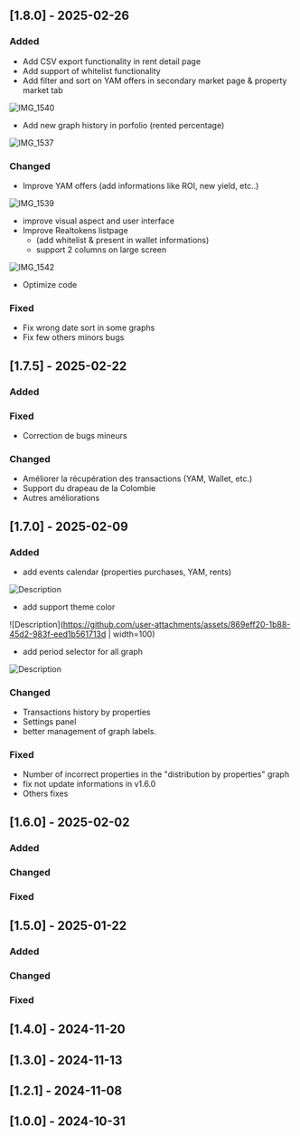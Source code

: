 ## [1.8.0] - 2025-02-26

### Added
- Add CSV export functionality in rent detail page
- Add support of whitelist functionality
- Add filter and sort on YAM offers in secondary market page & property market tab
  
![IMG_1540](https://github.com/user-attachments/assets/650d9c7d-3b5d-45c9-bdf2-842d2af5fdc2)

- Add new graph history in porfolio (rented percentage)
  
![IMG_1537](https://github.com/user-attachments/assets/355741b9-6182-4db7-857a-122e984e8c31)

### Changed
- Improve YAM offers (add informations like ROI, new yield,  etc..)
  
![IMG_1539](https://github.com/user-attachments/assets/0566b602-c50b-4d63-8795-ccb4b719ddf7)
- improve visual aspect and user interface
- Improve Realtokens listpage
  - (add whitelist & present in wallet informations)
  - support 2 columns on large screen
    
![IMG_1542](https://github.com/user-attachments/assets/7cafec0e-50ee-4a36-bbc9-5d5f9094e9ed)
- Optimize code

### Fixed
- Fix wrong date sort in some graphs
- Fix few others  minors bugs

## [1.7.5] - 2025-02-22

### Added

### Fixed

- Correction de bugs mineurs

### Changed

- Améliorer la récupération des transactions (YAM, Wallet, etc.)
- Support du drapeau de la Colombie
- Autres améliorations


## [1.7.0] - 2025-02-09

### Added

- add events calendar (properties purchases, YAM, rents)
  
![Description](https://github.com/user-attachments/assets/31b9aaeb-f9da-47ad-8036-1ef79c02e922)

- add support theme color
  
![Description](https://github.com/user-attachments/assets/869eff20-1b88-45d2-983f-eed1b561713d | width=100)

- add period selector for all graph
  
![Description](https://github.com/user-attachments/assets/979430e3-7092-4c15-bcb5-8a0319edb7ab?s=200)

### Changed
- Transactions history by properties
- Settings panel
- better management of graph labels.

### Fixed
- Number of incorrect properties in the "distribution by properties" graph 
- fix not update informations in v1.6.0
- Others fixes

## [1.6.0] - 2025-02-02

### Added


### Changed


### Fixed

## [1.5.0] - 2025-01-22

### Added


### Changed


### Fixed

## [1.4.0] - 2024-11-20
## [1.3.0] - 2024-11-13
## [1.2.1] - 2024-11-08
## [1.0.0] - 2024-10-31
